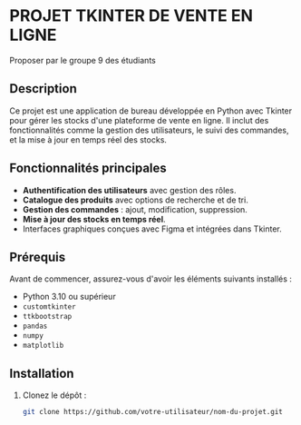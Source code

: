 # PROJET TKINTER DE VENTE EN LIGNE 
Proposer par le groupe 9 des étudiants 

## Description
Ce projet est une application de bureau développée en Python avec Tkinter pour gérer les stocks d'une plateforme de vente en ligne. Il inclut des fonctionnalités comme la gestion des utilisateurs, le suivi des commandes, et la mise à jour en temps réel des stocks.

## Fonctionnalités principales
- **Authentification des utilisateurs** avec gestion des rôles.
- **Catalogue des produits** avec options de recherche et de tri.
- **Gestion des commandes** : ajout, modification, suppression.
- **Mise à jour des stocks en temps réel**.
- Interfaces graphiques conçues avec Figma et intégrées dans Tkinter.

## Prérequis
Avant de commencer, assurez-vous d'avoir les éléments suivants installés :
- Python 3.10 ou supérieur
- `customtkinter`
- `ttkbootstrap`
- `pandas`
- `numpy`
- `matplotlib`

## Installation
1. Clonez le dépôt :
   ```bash
   git clone https://github.com/votre-utilisateur/nom-du-projet.git
